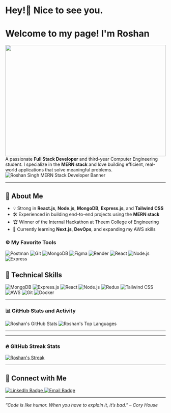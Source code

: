 # Hey!👋 Nice to see you.
# Welcome to my page! I'm Roshan
<img src="https://img.freepik.com/vector-premium/hello-world-es-palabra-simple-primera-programacion-programador_48644-298.jpg" align="left" height="350" width="100%" />

A passionate **Full Stack Developer** and third-year Computer Engineering student. I specialize in the **MERN stack** and love building efficient, real-world applications that solve meaningful problems.
<img src="https://readme-hero.vercel.app/api?name=Roshan%20Singh&title=MERN%20Stack%20Developer&desc=Crafting%20Web%20Experiences%20with%20Node%20+%20React%20+%20MongoDB&font=Fira%20Code" alt="Roshan Singh MERN Stack Developer Banner" />

---

## 🚀 About Me

- 💡 Strong in **React.js**, **Node.js**, **MongoDB**, **Express.js**, and **Tailwind CSS**
- 🛠️ Experienced in building end-to-end projects using the **MERN stack**
- 🏆 Winner of the Internal Hackathon at Theem College of Engineering
- 🌱 Currently learning **Next.js**, **DevOps**, and expanding my AWS skills

### ⚙️ My Favorite Tools

![Postman](https://img.shields.io/badge/API-Postman-orange?style=for-the-badge&logo=postman&logoColor=white)
![Git](https://img.shields.io/badge/Version--Control-Git-black?style=for-the-badge&logo=git&logoColor=white)
![MongoDB](https://img.shields.io/badge/Database-MongoDB-4ea94b?style=for-the-badge&logo=mongodb&logoColor=white)
![Figma](https://img.shields.io/badge/Design-Figma-a259ff?style=for-the-badge&logo=figma&logoColor=white)
![Render](https://img.shields.io/badge/Hosting-Render-3f3fff?style=for-the-badge&logo=render&logoColor=white)
![React](https://img.shields.io/badge/Frontend-React-61DAFB?style=for-the-badge&logo=react&logoColor=black)
![Node.js](https://img.shields.io/badge/Backend-Node.js-339933?style=for-the-badge&logo=node.js&logoColor=white)
![Express](https://img.shields.io/badge/Server-Express-000000?style=for-the-badge&logo=express&logoColor=white)

## 🧠 Technical Skills

![MongoDB](https://img.shields.io/badge/-MongoDB-4ea94b?style=for-the-badge&logo=mongodb&logoColor=white)
![Express.js](https://img.shields.io/badge/-Express.js-000000?style=for-the-badge&logo=express&logoColor=white)
![React](https://img.shields.io/badge/-React-61DAFB?style=for-the-badge&logo=react&logoColor=black)
![Node.js](https://img.shields.io/badge/-Node.js-339933?style=for-the-badge&logo=node.js&logoColor=white)
![Redux](https://img.shields.io/badge/-Redux-764ABC?style=for-the-badge&logo=redux&logoColor=white)
![Tailwind CSS](https://img.shields.io/badge/-TailwindCSS-38B2AC?style=for-the-badge&logo=tailwind-css&logoColor=white)
![AWS](https://img.shields.io/badge/-AWS-232F3E?style=for-the-badge&logo=amazon-aws&logoColor=white)
![Git](https://img.shields.io/badge/-Git-F05032?style=for-the-badge&logo=git&logoColor=white)
![Docker](https://img.shields.io/badge/-Docker-2496ED?style=for-the-badge&logo=docker&logoColor=white)

---

### 📊 GitHub Stats and Activity

![Roshan's GitHub Stats](https://github-readme-stats.vercel.app/api?username=Roshan-Singh-06&show_icons=true&theme=radical&border_radius=10)
![Roshan's Top Languages](https://github-readme-stats.vercel.app/api/top-langs/?username=Roshan-Singh-06&layout=compact&theme=radical)


---
---

### 🔥 GitHub Streak Stats

[![Roshan's Streak](https://github-readme-streak-stats.herokuapp.com?user=Roshan-Singh-06&theme=radical&border_radius=10)](https://git.io/streak-stats)

---

## 🤝 Connect with Me

<p align="left">
  <a href="https://www.linkedin.com/in/roshan-singh-0602/" target="_blank">
    <img src="https://img.shields.io/badge/-Roshan%20Singh-blue?style=for-the-badge&logo=Linkedin&logoColor=white" alt="LinkedIn Badge"/>
  </a>
  <a href="mailto:singh06xyz@gmail.com" target="_blank">
    <img src="https://img.shields.io/badge/-singh06xyz@gmail.com-c14438?style=for-the-badge&logo=Gmail&logoColor=white" alt="Email Badge"/>
  </a>
</p>

---




*“Code is like humor. When you have to explain it, it’s bad.” – Cory House*
